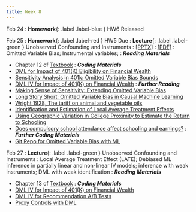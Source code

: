 ```yaml
---
title: Week 8
---
```

Feb 24
: **Homework**{: .label .label-blue } HW6 Released

Feb 25
: **Homework**{: .label .label-red } HW5 Due
: **Lecture**{: .label .label-green } Unobserved Confounding and Instruments
  : [[PPTX]](https://github.com/stanford-msande228/winter25/raw/main/assets/presentations/MSANDE228_Lecture15_Unobserved_Confounding.pptx)
  : [[PDF]](https://github.com/stanford-msande228/winter25/raw/main/assets/presentations/MSANDE228_Lecture15_Unobserved_Confounding.pdf)
: Omitted Variable Bias; Instrumental variables;
: ***Reading Materials***
- Chapter 12 of [Textbook](https://causalml-book.org)
: ***Coding Materials***
- [DML for Impact of 401(K) Eligibility on Financial Wealth](https://colab.research.google.com/github/CausalAIBook/MetricsMLNotebooks/blob/main/CM4/python-dml-401k.ipynb)
- [Sensitivity Analysis in 401k: Omitted Variable Bias Bounds](https://colab.research.google.com/github/stanford-msande228/winter24/blob/main/assets/code/python-dml-401k-Sensitivity.ipynb)
- [DML IV for Impact of 401(K) on Financial Wealth](https://colab.research.google.com/github/stanford-msande228/winter24/blob/main/assets/code/python-dml-401k-IV.ipynb)
: ***Further Reading***
- [Making Sense of Sensitivity: Extending Omitted Variable Bias](https://carloscinelli.com/files/Cinelli%20and%20Hazlett%20(2020)%20-%20Making%20Sense%20of%20Sensitivity.pdf)
- [Long Story Short: Omitted Variable Bias in Causal Machine Learning](https://arxiv.org/abs/2112.13398)
- [Wright 1928, The tariff on animal and vegetable oils](https://scholar.harvard.edu/files/stock/files/tariff_appendixb.pdf)
- [Identification and Estimation of Local Average Treatment Effects](https://www.jstor.org/stable/2951620)
- [Using Geographic Variation in College Proximity to Estimate the Return to Schooling](https://www.nber.org/papers/w4483)
- [Does compulsory school attendance affect schooling and earnings?](https://www.jstor.org/stable/2937954)
: ***Further Coding Materials***
- [Git Repo for Omitted Variable Bias with ML](https://colab.research.google.com/github/vsyrgkanis/omvb)

Feb 27
: **Lecture**{: .label .label-green } Unobserved Confounding and Instruments
: Local Average Treatment Effect (LATE); Debiased ML inference in partially linear and non-linear IV models; inference with weak instruments; DML with weak identification
: ***Reading Materials***
- Chapter 13 of [Textbook](https://causalml-book.org)
: ***Coding Materials***
- [DML IV for Impact of 401(K) on Financial Wealth](https://colab.research.google.com/github/CausalAIBook/MetricsMLNotebooks/blob/main/CM4/python-dml-401k-IV.ipynb)
- [DML IV for Recommendation A/B Tests](https://colab.research.google.com/github/stanford-msande228/winter24/blob/main/assets/code/Case%20Study%20-%20Recommendation%20AB%20Testing%20at%20An%20Online%20Travel%20Company.ipynb#Get-Causal-Effects-with-EconML.ipynb)
- [Proxy Controls with DML](https://colab.research.google.com/github/stanford-msande228/winter24/blob/main/assets/code/Proxy_Controls.ipynb)

